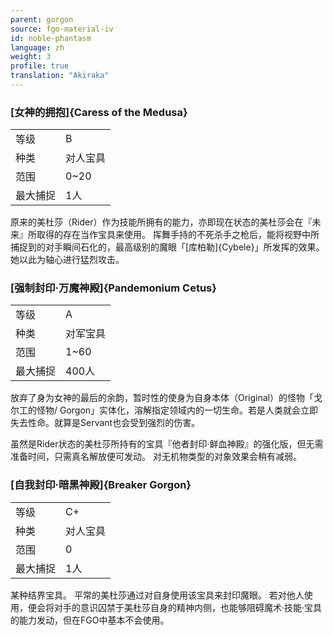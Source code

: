 ```yaml
---
parent: gorgon
source: fgo-material-iv
id: noble-phantasm
language: zh
weight: 3
profile: true
translation: "Akiraka"
---
```


### [女神的拥抱]{Caress of the Medusa}

<table>
  <tr><td>等级</td><td>B</td></tr>
  <tr><td>种类</td><td>对人宝具</td></tr>
  <tr><td>范围</td><td>0~20</td></tr>
  <tr><td>最大捕捉</td><td>1人</td></tr>
</table>

原来的美杜莎（Rider）作为技能所拥有的能力，亦即现在状态的美杜莎会在『未来』所取得的存在当作宝具来使用。
挥舞手持的不死杀手之枪后，能将视野中所捕捉到的对手瞬间石化的，最高级别的魔眼「[库柏勒]{Cybele}」所发挥的效果。
她以此为轴心进行猛烈攻击。


### [强制封印·万魔神殿]{Pandemonium Cetus}

<table>
  <tr><td>等级</td><td>A</td></tr>
  <tr><td>种类</td><td>对军宝具</td></tr>
  <tr><td>范围</td><td>1~60</td></tr>
  <tr><td>最大捕捉</td><td>400人</td></tr>
</table>

放弃了身为女神的最后的余韵，暂时性的使身为自身本体（Original）的怪物「戈尔工的怪物/ Gorgon」实体化，溶解指定领域内的一切生命。若是人类就会立即失去性命。就算是Servant也会受到强烈的伤害。

虽然是Rider状态的美杜莎所持有的宝具『他者封印·鲜血神殿』的强化版，但无需准备时间，只需真名解放便可发动。
对无机物类型的对象效果会稍有减弱。

### [自我封印·暗黑神殿]{Breaker Gorgon}

<table>
  <tr><td>等级</td><td>C+</td></tr>
  <tr><td>种类</td><td>对人宝具</td></tr>
  <tr><td>范围</td><td>0</td></tr>
  <tr><td>最大捕捉</td><td>1人</td></tr>
</table>

某种结界宝具。
平常的美杜莎通过对自身使用该宝具来封印魔眼。
若对他人使用，便会将对手的意识囚禁于美杜莎自身的精神内侧，也能够阻碍魔术·技能·宝具的能力发动，但在FGO中基本不会使用。
